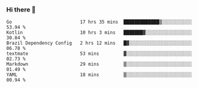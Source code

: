 ### Hi there 👋

<!--
**yeya24/yeya24** is a ✨ _special_ ✨ repository because its `README.md` (this file) appears on your GitHub profile.

Here are some ideas to get you started:

- 🔭 I’m currently working on ...
- 🌱 I’m currently learning ...
- 👯 I’m looking to collaborate on ...
- 🤔 I’m looking for help with ...
- 💬 Ask me about ...
- 📫 How to reach me: ...
- 😄 Pronouns: ...
- ⚡ Fun fact: ...
-->

<!--START_SECTION:waka-->

```text
Go                         17 hrs 35 mins  █████████████▒░░░░░░░░░░░   53.94 %
Kotlin                     10 hrs 3 mins   ███████▓░░░░░░░░░░░░░░░░░   30.84 %
Brazil Dependency Config   2 hrs 12 mins   █▓░░░░░░░░░░░░░░░░░░░░░░░   06.78 %
textmate                   53 mins         ▓░░░░░░░░░░░░░░░░░░░░░░░░   02.73 %
Markdown                   29 mins         ▒░░░░░░░░░░░░░░░░░░░░░░░░   01.49 %
YAML                       18 mins         ▒░░░░░░░░░░░░░░░░░░░░░░░░   00.94 %
```

<!--END_SECTION:waka-->
